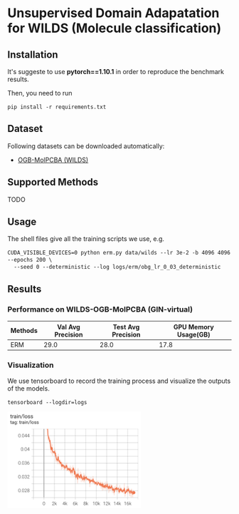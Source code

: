 # Unsupervised Domain Adapatation for WILDS (Molecule classification)

## Installation
It's suggeste to use **pytorch==1.10.1** in order to reproduce the benchmark results.

Then, you need to run
```
pip install -r requirements.txt
```

## Dataset

Following datasets can be downloaded automatically:
- [OGB-MolPCBA (WILDS)](https://wilds.stanford.edu/datasets/)

## Supported Methods

TODO

## Usage
The shell files give all the training scripts we use, e.g.
```
CUDA_VISIBLE_DEVICES=0 python erm.py data/wilds --lr 3e-2 -b 4096 4096 --epochs 200 \
  --seed 0 --deterministic --log logs/erm/obg_lr_0_03_deterministic
```

## Results

### Performance on WILDS-OGB-MolPCBA (GIN-virtual)
| Methods | Val Avg Precision | Test Avg Precision | GPU Memory Usage(GB)|
| --- | --- | --- | --- |
| ERM | 29.0 | 28.0 | 17.8 |

### Visualization
We use tensorboard to record the training process and visualize the outputs of the models. 
```
tensorboard --logdir=logs
```
<img src="./fig/ogb-molpcba_train_loss.png" width="300"/>
